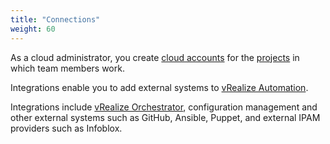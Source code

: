 ```yaml
---
title: "Connections"
weight: 60
---
```


As a cloud administrator, you create [cloud accounts](/Infrastructure/Connections/Cloud-Accounts/) for the [projects](/Infrastructure/Administration/Projects/) in which team members work.

Integrations enable you to add external systems to [vRealize Automation](https://www.vmware.com/products/vrealize-automation.html).

Integrations include [vRealize Orchestrator](https://www.vmware.com/products/vrealize-orchestrator.html), configuration management and other external systems such as GitHub, Ansible, Puppet, and external IPAM providers such as Infoblox.